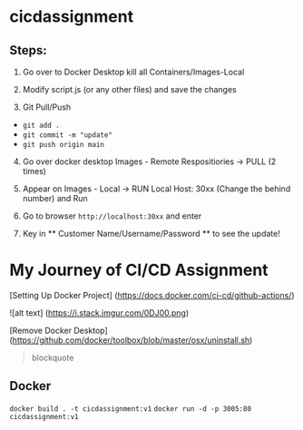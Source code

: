 # cicdassignment

## Steps:
1. Go over to Docker Desktop kill all Containers/Images-Local

2. Modify script.js (or any other files) and save the changes

3. Git Pull/Push
  - `git add .` 
  - `git commit -m "update"` 
  - `git push origin main`

4. Go over docker desktop Images - Remote Respositiories -> PULL (2 times)

5. Appear on Images - Local -> RUN Local Host: 30xx (Change the behind number) and Run

6. Go to browser `http://localhost:30xx` and enter

7. Key in ** Customer Name/Username/Password ** to see the update!
  
# My Journey of CI/CD Assignment

[Setting Up Docker Project] (https://docs.docker.com/ci-cd/github-actions/)

![alt text] (https://i.stack.imgur.com/0DJ00.png)

[Remove Docker Desktop] (https://github.com/docker/toolbox/blob/master/osx/uninstall.sh)



> blockquote

## Docker 
`docker build . -t cicdassignment:v1`
`docker run -d -p 3005:80 cicdassignment:v1`


